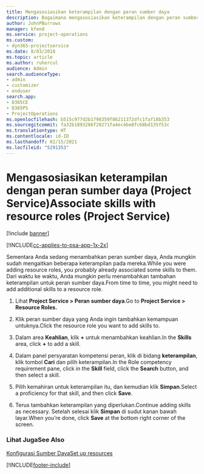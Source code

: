 ```yaml
---
title: Mengasosiasikan keterampilan dengan peran sumber daya
description: Bagaimana mengasosiasikan keterampilan dengan peran sumber daya dalam Project Service
author: JohnPBurrows
manager: kfend
ms.service: project-operations
ms.custom:
- dyn365-projectservice
ms.date: 8/03/2018
ms.topic: article
ms.author: ruhercul
audience: Admin
search.audienceType:
- admin
- customizer
- enduser
search.app:
- D365CE
- D365PS
- ProjectOperations
ms.openlocfilehash: b515c977d2b1798359f86211372dfc1faf18b353
ms.sourcegitcommit: fa32b1893286f20271fa4ec4be8fc68bd135f53c
ms.translationtype: HT
ms.contentlocale: id-ID
ms.lasthandoff: 02/15/2021
ms.locfileid: "5291353"
---
```

# <a name="associate-skills-with-resource-roles-project-service"></a><span data-ttu-id="0f4f0-103">Mengasosiasikan keterampilan dengan peran sumber daya (Project Service)</span><span class="sxs-lookup"><span data-stu-id="0f4f0-103">Associate skills with resource roles (Project Service)</span></span>

[!include [banner](../includes/psa-now-project-operations.md)]

[!INCLUDE[cc-applies-to-psa-app-1x-2x](../includes/cc-applies-to-psa-app-1x-2x.md)]

<span data-ttu-id="0f4f0-104">Sementara Anda sedang menambahkan peran sumber daya, Anda mungkin sudah mengaitkan beberapa keterampilan pada mereka.</span><span class="sxs-lookup"><span data-stu-id="0f4f0-104">While you were adding resource roles, you probably already associated some skills to them.</span></span> <span data-ttu-id="0f4f0-105">Dari waktu ke waktu, Anda mungkin perlu menambahkan tambahan keterampilan untuk peran sumber daya.</span><span class="sxs-lookup"><span data-stu-id="0f4f0-105">From time to time, you might need to add additional skills to a resource role.</span></span>  
  
1.  <span data-ttu-id="0f4f0-106">Lihat **Project Service > Peran sumber daya**.</span><span class="sxs-lookup"><span data-stu-id="0f4f0-106">Go to **Project Service > Resource Roles.**</span></span>  
  
2.  <span data-ttu-id="0f4f0-107">Klik peran sumber daya yang Anda ingin tambahkan kemampuan untuknya.</span><span class="sxs-lookup"><span data-stu-id="0f4f0-107">Click the resource role you want to add skills to.</span></span>  
  
3.  <span data-ttu-id="0f4f0-108">Dalam area **Keahlian**, klik **+** untuk menambahkan keahlian.</span><span class="sxs-lookup"><span data-stu-id="0f4f0-108">In the **Skills** area, click **+** to add a skill.</span></span>  
  
4.  <span data-ttu-id="0f4f0-109">Dalam panel persyaratan kompetensi peran, klik di bidang **keterampilan**, klik tombol **Cari** dan pilih keterampilan.</span><span class="sxs-lookup"><span data-stu-id="0f4f0-109">In the Role competency requirement pane, click in the **Skill** field, click the **Search** button,  and then select a skill.</span></span>  
  
5.  <span data-ttu-id="0f4f0-110">Pilih kemahiran untuk keterampilan itu, dan kemudian klik **Simpan**.</span><span class="sxs-lookup"><span data-stu-id="0f4f0-110">Select a proficiency for that skill, and then click **Save**.</span></span>  
  
6.  <span data-ttu-id="0f4f0-111">Terus tambahkan keterampilan yang diperlukan.</span><span class="sxs-lookup"><span data-stu-id="0f4f0-111">Continue adding skills as necessary.</span></span> <span data-ttu-id="0f4f0-112">Setelah selesai klik **Simpan** di sudut kanan bawah layar.</span><span class="sxs-lookup"><span data-stu-id="0f4f0-112">When you’re done, click **Save** at the bottom right corner of the screen.</span></span>  
  
### <a name="see-also"></a><span data-ttu-id="0f4f0-113">Lihat Juga</span><span class="sxs-lookup"><span data-stu-id="0f4f0-113">See Also</span></span>  
 [<span data-ttu-id="0f4f0-114">Konfigurasi Sumber Daya</span><span class="sxs-lookup"><span data-stu-id="0f4f0-114">Set up resources</span></span>](../psa/set-up-resources.md)


[!INCLUDE[footer-include](../includes/footer-banner.md)]